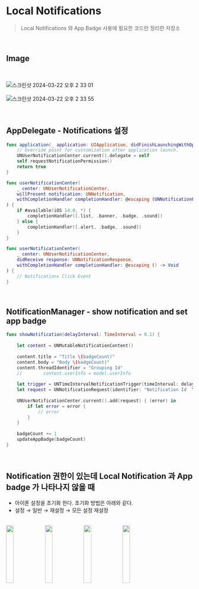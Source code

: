 # Local Notifications
> Local Notifications 와 App Badge 사용에 필요한 코드만 정리한 저장소

<br>

## Image
<br>

![스크린샷 2024-03-22 오후 2 33 01](https://github.com/hgkim2024/LocalNotifications/assets/163487894/26339b36-22a7-4658-b3eb-c2080139e097)
<br>
<br>
![스크린샷 2024-03-22 오후 2 33 55](https://github.com/hgkim2024/LocalNotifications/assets/163487894/09e7b8da-0376-4541-b01f-5b23fc8fe2dd)

<br>

## AppDelegate - Notifications 설정
```swift
func application(_ application: UIApplication, didFinishLaunchingWithOptions launchOptions: [UIApplication.LaunchOptionsKey: Any]?) -> Bool {
    // Override point for customization after application launch.
    UNUserNotificationCenter.current().delegate = self
    self.requestNotificationPermission()
    return true
}

func userNotificationCenter(
    _ center: UNUserNotificationCenter,
    willPresent notification: UNNotification,
    withCompletionHandler completionHandler: @escaping (UNNotificationPresentationOptions) -> Void
) {
    if #available(iOS 14.0, *) {
        completionHandler([.list, .banner, .badge, .sound])
    } else {
        completionHandler([.alert, .badge, .sound])
    }
}

func userNotificationCenter(
    _ center: UNUserNotificationCenter,
    didReceive response: UNNotificationResponse,
    withCompletionHandler completionHandler: @escaping () -> Void
) {
    // Notifications Click Event
}
```

<br>

## NotificationManager - show notification and set app badge
```swift
func showNotification(delayInterval: TimeInterval = 0.1) {
    
    let content = UNMutableNotificationContent()
    
    content.title = "Title \(badgeCount)"
    content.body = "Body \(badgeCount)"
    content.threadIdentifier = "Grouping Id"
    //        content.userInfo = model.userInfo
    
    let trigger = UNTimeIntervalNotificationTrigger(timeInterval: delayInterval, repeats: false)
    let request = UNNotificationRequest(identifier: "Notification Id  \(badgeCount)", content: content, trigger: trigger)
    
    UNUserNotificationCenter.current().add(request) { (error) in
        if let error = error {
            // error
        }
    }
    
    badgeCount += 1
    updateAppBadge(badgeCount)
}
```
<br>

## Notification 권한이 있는데 Local Notification 과 App badge 가 나타나지 않을 때
- 아이폰 설정을 초기화 한다. 초기화 방법은 아래와 같다.
- 설정 → 일반 → 재설정 → 모든 설정 재설정
<br>
<img src="https://github.com/hgkim2024/LocalNotifications/assets/163487894/7403991e-d0d2-488a-b3e4-361b81477236" width="20%"></img>
<img src="https://github.com/hgkim2024/LocalNotifications/assets/163487894/0408421c-bc91-4199-87df-598366dfb720" width="20%"></img>
<img src="https://github.com/hgkim2024/LocalNotifications/assets/163487894/317945f2-1a7b-4199-924c-634b7b9cdff1" width="20%"></img>
<img src="https://github.com/hgkim2024/LocalNotifications/assets/163487894/b5476c01-ee53-4af9-9180-06674b3cea0d" width="20%"></img>




